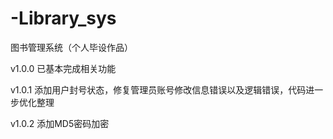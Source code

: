 # -Library_sys
图书管理系统（个人毕设作品）

v1.0.0
已基本完成相关功能

v1.0.1
添加用户封号状态，修复管理员账号修改信息错误以及逻辑错误，代码进一步优化整理

v1.0.2
添加MD5密码加密
